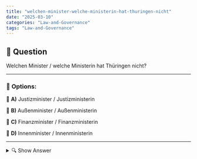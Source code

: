```yaml
---
title: "welchen-minister-welche-ministerin-hat-thuringen-nicht"
date: "2025-03-10"
categories: "Law-and-Governance"
tags: "Law-and-Governance"
---
```


## 📌 **Question**

Welchen Minister / welche Ministerin hat Thüringen nicht?



---

### 📝 **Options:**

🔘 **A)** Justizminister / Justizministerin

🔘 **B)** Außenminister / Außenministerin

🔘 **C)** Finanzminister / Finanzministerin

🔘 **D)** Innenminister / Innenministerin

---

<details>
  <summary>🔍 Show Answer</summary>

  <p>
💡  <b>Correct Answer:</b>  b
  </p>
  <p>
    📖<b>Explanation:</b>
    Thüringen, eines der 16 Bundesländer Deutschlands, verfügt über ein Landesregierungssystem mit verschiedenen Ministerien, die spezifische Aufgabenbereiche abdecken. Typische Ministerposten auf Landesebene umfassen Justiz, Finanzen und Inneres, die für Rechtsprechung, Haushaltsführung sowie Sicherheit und Verwaltung zuständig sind. Allerdings fallen Außenangelegenheiten in den Zuständigkeitsbereich der Bundesregierung, weshalb ein Außenministerium auf Landesebene in Thüringen nicht existiert. Dieses Strukturmodell spiegelt die föderale Organisation Deutschlands wider, bei der bestimmte Kompetenzen zentralisiert sind.

**Frage:**  
Welchen Minister / welche Ministerin hat Thüringen nicht?

a: Justizminister / Justizministerin  
b: Außenminister / Außenministerin  
c: Finanzminister / Finanzministerin  
d: Innenminister / Innenministerin
  </p>
</details>

